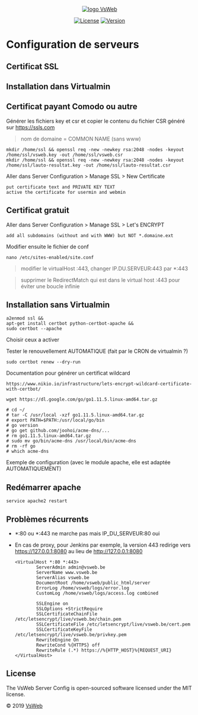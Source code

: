 <p align="center">
    <a href="https://vsweb.be"><img src="https://vsweb.be/userfiles/images/14548837631453228685logo.png" alt="logo VsWeb"></a>
</p>

<p align="center">
    <a href="https://opensource.org/licenses/MIT" target="_blank"><img src="https://img.shields.io/badge/License-MIT-yellow.svg" alt="License"></a>
    <a href="https://github.com/jul6art/symfony-skeleton" target="_blank"><img src="https://img.shields.io/static/v1?label=stable&message=v1&color=success" alt="Version"></a>
</p>

Configuration de serveurs
=========================
Certificat SSL
--------------

Installation dans Virtualmin
----------------------------

Certificat payant Comodo ou autre
---------------------------------

Générer les fichiers key et csr et copier le contenu du fichier CSR généré sur https://ssls.com

> nom de domaine = COMMON NAME (sans www)
	
```console
mkdir /home/ssl && openssl req -new -newkey rsa:2048 -nodes -keyout /home/ssl/vsweb.key -out /home/ssl/vsweb.csr
mkdir /home/ssl && openssl req -new -newkey rsa:2048 -nodes -keyout /home/ssl/lauto-resultat.key -out /home/ssl/lauto-resultat.csr
```

Aller dans Server Configuration > Manage SSL > New Certificate

```console
put certificate text and PRIVATE KEY TEXT 
active the certificate for usermin and webmin
```

Certificat gratuit
------------------

Aller dans Server Configuration > Manage SSL > Let's ENCRYPT

```console
add all subdomains (without and with WWW) but NOT *.domaine.ext
```
		
Modifier ensuite le fichier de conf

```console
nano /etc/sites-enabled/site.conf
```
    
> modifier le virtualHost :443, changer IP.DU.SERVEUR:443 par *:443

> supprimer le RedirectMatch qui est dans le virtual host :443
 pour éviter une boucle infinie
 
Installation sans Virtualmin
----------------------------

```console
a2enmod ssl &&
apt-get install certbot python-certbot-apache &&
sudo certbot --apache
```
    
Choisir ceux a activer

Tester le renouvellement AUTOMATIQUE (fait par le CRON de virtualmin ?)

```console
sudo certbot renew --dry-run
```
    
Documentation pour générer un certificat wildcard

    https://www.nikio.io/infrastructure/lets-encrypt-wildcard-certificate-with-certbot/
 
```console
wget https://dl.google.com/go/go1.11.5.linux-amd64.tar.gz

# cd ~/
# tar -C /usr/local -xzf go1.11.5.linux-amd64.tar.gz
# export PATH=$PATH:/usr/local/go/bin
# go version
# go get github.com/joohoi/acme-dns/...
# rm go1.11.5.linux-amd64.tar.gz
# sudo mv go/bin/acme-dns /usr/local/bin/acme-dns
# rm -rf go
# which acme-dns
```   
  
 
Exemple de configuration (avec le module apache, elle est adaptée AUTOMATIQUEMENT)


Redémarrer apache
-----------------

```console
service apache2 restart
```

Problèmes récurrents
--------------------

* *:80 ou *:443 ne marche pas mais IP_DU_SERVEUR:80 oui

* En cas de proxy, pour Jenkins par exemple, la version 443 redirige vers https://127.0.0.1:8080 au lieu de http://127.0.0.1:8080

    ```console
    <VirtualHost *:80 *:443>                     						
            ServerAdmin admin@vsweb.be
            ServerName www.vsweb.be
            ServerAlias vsweb.be               					
            DocumentRoot /home/vsweb/public_html/server
            ErrorLog /home/vsweb/logs/error.log
            CustomLog /home/vsweb/logs/access.log combined
            
            SSLEngine on									
            SSLOptions +StrictRequire							
            SSLCertificateChainFile /etc/letsencrypt/live/vsweb.be/chain.pem		
            SSLCertificateFile /etc/letsencrypt/live/vsweb.be/cert.pem		
            SSLCertificateKeyFile /etc/letsencrypt/live/vsweb.be/privkey.pem		
            RewriteEngine On								
            RewriteCond %{HTTPS} off							
            RewriteRule (.*) https://%{HTTP_HOST}%{REQUEST_URI}				
    </VirtualHost>
    ```

License
-------

The VsWeb Server Config is open-sourced software licensed under the MIT license.

&copy; 2019 [VsWeb](https://vsweb.be)

